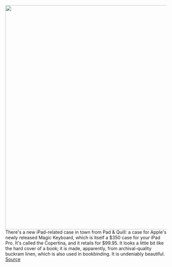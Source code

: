 <img src='https://cdn.vox-cdn.com/thumbor/KWqJaUEpPthY072m890kE1ca7PI=/0x0:685x480/1200x800/filters:focal(289x186:397x294)/cdn.vox-cdn.com/uploads/chorus_image/image/66787683/copertina.0.jpg' width='700px' /><br/>
There's a new iPad-related case in town from Pad & Quill: a case for Apple's newly released Magic Keyboard, which is itself a $350 case for your iPad Pro. It's called the Copertina, and it retails for $99.95. It looks a little bit like the hard cover of a book; it is made, apparently, from archival-quality buckram linen, which is also used in bookbinding. It is undeniably beautiful.
<a href='https://www.theverge.com/2020/5/12/21256313/pad-quill-ipad-pro-magic-keyboard-case-price-design'> Source <a/>